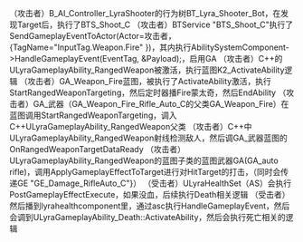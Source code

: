 （攻击者）B_AI_Controller_LyraShooter的行为树BT_Lyra_Shooter_Bot，在发现Target后，执行了BTS_Shoot_C
（攻击者）BTService "BTS_Shoot_C"执行了SendGameplayEventToActor(Actor=攻击者，{TagName="InputTag.Weapon.Fire" })，其内执行AbilitySystemComponent->HandleGameplayEvent(EventTag, &Payload);，启用GA
（攻击者）C++的ULyraGameplayAbility_RangedWeapon被激活，执行蓝图K2_ActivateAbility逻辑
（攻击者）GA_Weapon_Fire蓝图，被执行了ActivateAbility激活，执行StartRangedWeaponTargeting，然后定时器播Fire蒙太奇，然后EndAbility
（攻击者）GA_武器（GA_Weapon_Fire_Rifle_Auto_C的父类GA_Weapon_Fire）在蓝图调用StartRangedWeaponTargeting，调入C++ULyraGameplayAbility_RangedWeapon父类
（攻击者）C++中ULyraGameplayAbility_RangedWeapon射线检测敌人，然后调GA_武器蓝图的OnRangedWeaponTargetDataReady
（攻击者）ULyraGameplayAbility_RangedWeapon的蓝图子类的蓝图武器GA(GA_auto rifle)，调用ApplyGameplayEffectToTarget进行对HitTarget的打击，（同时会传递GE "GE_Damage_RifleAuto_C"}）
（受击者）ULyraHealthSet（AS）会执行PostGameplayEffectExecute，如果没血，后续执行Death相关逻辑
（受击者）然后播到lyrahealthcomponent里，通过asc执行HandleGameplayEvent，然后会调到ULyraGameplayAbility_Death::ActivateAbility，然后会执行死亡相关的逻辑